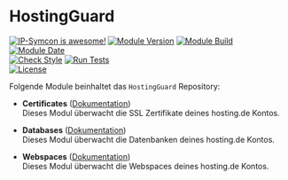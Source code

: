 # HostingGuard

[![IP-Symcon is awesome!](https://img.shields.io/badge/IP--Symcon-5.5-blue.svg)](https://www.symcon.de)
[![Module Version](https://img.shields.io/badge/Module_Version-1.00-blue.svg)]()
[![Module Build](https://img.shields.io/badge/Module_Build-6-blue.svg)]()
[![Module Date](https://img.shields.io/badge/Module_Date-20210108-blue.svg)]()  
[![Check Style](https://github.com/ubittner/HostingGuard/workflows/Check%20Style/badge.svg)](https://github.com/ubittner/HostingGuard/actions)
[![Run Tests](https://github.com/ubittner/HostingGuard/workflows/Run%20Tests/badge.svg)](https://github.com/ubittner/HostingGuard/actions)  
[![License](https://img.shields.io/badge/License-CC%20BY--NC--SA%204.0-green.svg)](https://creativecommons.org/licenses/by-nc-sa/4.0/)  

Folgende Module beinhaltet das `HostingGuard` Repository:  

- __Certificates__ ([Dokumentation](Certificates))  
  	Dieses Modul überwacht die SSL Zertifikate deines hosting.de Kontos.  
  
- __Databases__ ([Dokumentation](Databases))  
  	Dieses Modul überwacht die Datenbanken deines hosting.de Kontos.  
  
- __Webspaces__ ([Dokumentation](Webspaces))  
  	Dieses Modul überwacht die Webspaces deines hosting.de Kontos.
  